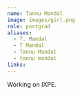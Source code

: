 ```yaml
---
name: Tannu Mandal
image: images/girl.png
role: postgrad
aliases:
  - T. Mandal
  - T Mandal
  - Tannu Mandal
  - tannu mandal
links:
---
```


Working on IXPE.
